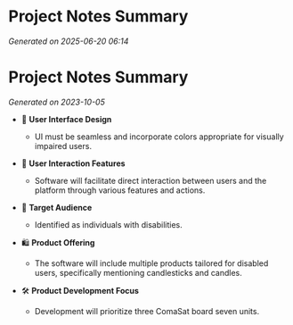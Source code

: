 # Project Notes Summary

*Generated on 2025-06-20 06:14*

# Project Notes Summary

*Generated on 2023-10-05*

- 🎨 **User Interface Design**
  - UI must be seamless and incorporate colors appropriate for visually impaired users.

- 🤝 **User Interaction Features**
  - Software will facilitate direct interaction between users and the platform through various features and actions.

- 🎯 **Target Audience**
  - Identified as individuals with disabilities.

- 🛍️ **Product Offering**
  - The software will include multiple products tailored for disabled users, specifically mentioning candlesticks and candles.

- 🛠️ **Product Development Focus**
  - Development will prioritize three ComaSat board seven units.